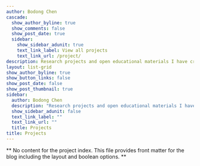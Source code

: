 ```yaml
---
author: Bodong Chen
cascade:
  show_author_byline: true
  show_comments: false
  show_post_date: true
  sidebar:
    show_sidebar_adunit: true
    text_link_label: View all projects
    text_link_url: /project/
description: Research projects and open educational materials I have created.
layout: list-grid
show_author_byline: true
show_button_links: false
show_post_date: false
show_post_thumbnail: true
sidebar:
  author: Bodong Chen
  description: "Research projects and open educational materials I have created."
  show_sidebar_adunit: false
  text_link_label: ""
  text_link_url: ""
  title: Projects
title: Projects
---
```


** No content for the project index. This file provides front matter for the blog including the layout and boolean options. **
